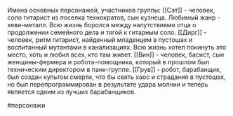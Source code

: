 Имена основных персонажей, участников группы:
[[Сэт]] - человек, соло гитарист из поселка технократов, сын кузнеца. Любимый жанр - хеви-металл. Всю жизнь боролся между напутствиями отца о продолжении семейного дела и тягой к гитарным соло.
[[Дирг]] - человек, ритм гитарист, найденный младенцем в пустошах и воспитанный мутантами в канализациях. Всю жизнь хотел покинуть это место, хоть и любил всех, кто там живет.
[[Вин]] - человек, басист, сын женщины-фермера и робота-помощника, который в прошлом был техническим директором в панк-группе.
[[Грув]] - робот, барабанщик, был создан культом смерти, что бы сеять хаос и страдания в пустошах, но был перепрограммирован в результате удара молнии и теперь является одним из лучших барабанщиков.

#персонажи